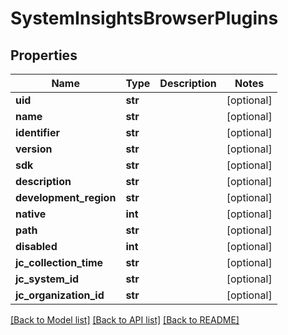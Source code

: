 # SystemInsightsBrowserPlugins

## Properties
Name | Type | Description | Notes
------------ | ------------- | ------------- | -------------
**uid** | **str** |  | [optional] 
**name** | **str** |  | [optional] 
**identifier** | **str** |  | [optional] 
**version** | **str** |  | [optional] 
**sdk** | **str** |  | [optional] 
**description** | **str** |  | [optional] 
**development_region** | **str** |  | [optional] 
**native** | **int** |  | [optional] 
**path** | **str** |  | [optional] 
**disabled** | **int** |  | [optional] 
**jc_collection_time** | **str** |  | [optional] 
**jc_system_id** | **str** |  | [optional] 
**jc_organization_id** | **str** |  | [optional] 

[[Back to Model list]](../README.md#documentation-for-models) [[Back to API list]](../README.md#documentation-for-api-endpoints) [[Back to README]](../README.md)


